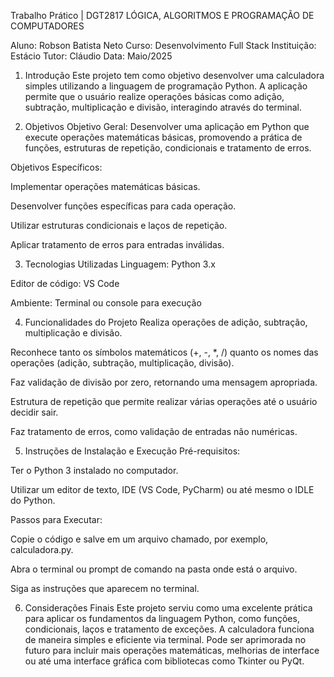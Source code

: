 Trabalho Prático | DGT2817 LÓGICA, ALGORITMOS E
PROGRAMAÇÃO DE COMPUTADORES

Aluno: Robson Batista Neto
Curso: Desenvolvimento Full Stack
Instituição: Estácio
Tutor: Cláudio
Data: Maio/2025

1. Introdução
Este projeto tem como objetivo desenvolver uma calculadora simples utilizando a linguagem de programação Python. A aplicação permite que o usuário realize operações básicas como adição, subtração, multiplicação e divisão, interagindo através do terminal.

2. Objetivos
Objetivo Geral:
Desenvolver uma aplicação em Python que execute operações matemáticas básicas, promovendo a prática de funções, estruturas de repetição, condicionais e tratamento de erros.

Objetivos Específicos:

Implementar operações matemáticas básicas.

Desenvolver funções específicas para cada operação.

Utilizar estruturas condicionais e laços de repetição.

Aplicar tratamento de erros para entradas inválidas.

3. Tecnologias Utilizadas
Linguagem: Python 3.x

Editor de código: VS Code

Ambiente: Terminal ou console para execução

4. Funcionalidades do Projeto
Realiza operações de adição, subtração, multiplicação e divisão.

Reconhece tanto os símbolos matemáticos (+, -, *, /) quanto os nomes das operações (adição, subtração, multiplicação, divisão).

Faz validação de divisão por zero, retornando uma mensagem apropriada.

Estrutura de repetição que permite realizar várias operações até o usuário decidir sair.

Faz tratamento de erros, como validação de entradas não numéricas.

5. Instruções de Instalação e Execução
Pré-requisitos:

Ter o Python 3 instalado no computador.

Utilizar um editor de texto, IDE (VS Code, PyCharm) ou até mesmo o IDLE do Python.

Passos para Executar:

Copie o código e salve em um arquivo chamado, por exemplo, calculadora.py.

Abra o terminal ou prompt de comando na pasta onde está o arquivo.

Siga as instruções que aparecem no terminal.

6. Considerações Finais
Este projeto serviu como uma excelente prática para aplicar os fundamentos da linguagem Python, como funções, condicionais, laços e tratamento de exceções.
A calculadora funciona de maneira simples e eficiente via terminal. Pode ser aprimorada no futuro para incluir mais operações matemáticas, melhorias de interface ou até uma interface gráfica com bibliotecas como Tkinter ou PyQt.

